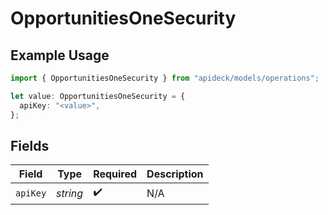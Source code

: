 # OpportunitiesOneSecurity

## Example Usage

```typescript
import { OpportunitiesOneSecurity } from "apideck/models/operations";

let value: OpportunitiesOneSecurity = {
  apiKey: "<value>",
};
```

## Fields

| Field              | Type               | Required           | Description        |
| ------------------ | ------------------ | ------------------ | ------------------ |
| `apiKey`           | *string*           | :heavy_check_mark: | N/A                |